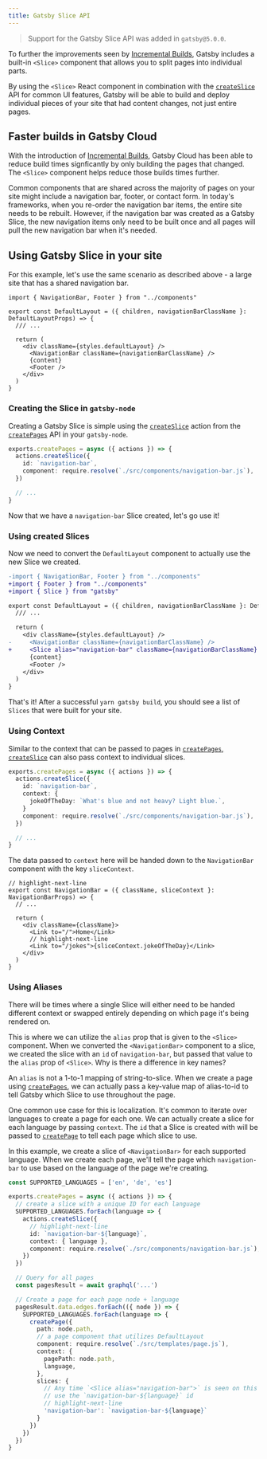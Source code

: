 ```yaml
---
title: Gatsby Slice API
---
```


> Support for the Gatsby Slice API was added in `gatsby@5.0.0`.

To further the improvements seen by [Incremental Builds](https://www.gatsbyjs.com/blog/2020-04-22-announcing-incremental-builds/), Gatsby includes a built-in `<Slice>` component that allows you to split pages into individual parts.

By using the `<Slice>` React component in combination with the [`createSlice`](/docs/reference/config-files/actions/#createSlice) API for common UI features, Gatsby will be able to build and deploy individual pieces of your site that had content changes, not just entire pages.

## Faster builds in Gatsby Cloud

With the introduction of [Incremental Builds](https://www.gatsbyjs.com/blog/2020-04-22-announcing-incremental-builds/), Gatsby Cloud has been able to reduce build times signficantly by only building the pages that changed. The `<Slice>` component helps reduce those builds times further.

Common components that are shared across the majority of pages on your site might include a navigation bar, footer, or contact form. In today's frameworks, when you re-order the navigation bar items, the entire site needs to be rebuilt. However, if the navigation bar was created as a Gatsby Slice, the new navigation items only need to be built once and all pages will pull the new navigation bar when it's needed.

## Using Gatsby Slice in your site

For this example, let's use the same scenario as described above - a large site that has a shared navigation bar.

```typescript:title=src/layouts/default-layout.tsx
import { NavigationBar, Footer } from "../components"

export const DefaultLayout = ({ children, navigationBarClassName }: DefaultLayoutProps) => {
  /// ...

  return (
    <div className={styles.defaultLayout} />
      <NavigationBar className={navigationBarClassName} />
      {content}
      <Footer />
    </div>
  )
}
```

### Creating the Slice in `gatsby-node`

Creating a Gatsby Slice is simple using the [`createSlice`](/docs/reference/config-files/actions/#createNodeField) action from the [`createPages`](/docs/reference/config-files/gatsby-node/#createPages) API in your `gatsby-node`.

```typescript:title=gatsby-node.ts
exports.createPages = async ({ actions }) => {
  actions.createSlice({
    id: `navigation-bar`,
    component: require.resolve(`./src/components/navigation-bar.js`),
  })

  // ...
}
```

Now that we have a `navigation-bar` Slice created, let's go use it!

### Using created Slices

Now we need to convert the `DefaultLayout` component to actually use the new Slice we created.

```diff
-import { NavigationBar, Footer } from "../components"
+import { Footer } from "../components"
+import { Slice } from "gatsby"

export const DefaultLayout = ({ children, navigationBarClassName }: DefaultLayoutProps) => {
  /// ...

  return (
    <div className={styles.defaultLayout} />
-     <NavigationBar className={navigationBarClassName} />
+     <Slice alias="navigation-bar" className={navigationBarClassName} />
      {content}
      <Footer />
    </div>
  )
}
```

That's it! After a successful `yarn gatsby build`, you should see a list of `Slices` that were built for your site.

### Using Context

Similar to the context that can be passed to pages in [`createPages`](/docs/reference/config-files/gatsby-node/#createPages), [`createSlice`](/docs/reference/config-files/actions/#createNodeField) can also pass context to individual slices.

```typescript:title=gatsby-node.ts
exports.createPages = async ({ actions }) => {
  actions.createSlice({
    id: `navigation-bar`,
    context: {
      jokeOfTheDay: `What's blue and not heavy? Light blue.`,
    }
    component: require.resolve(`./src/components/navigation-bar.js`),
  })

  // ...
}
```

The data passed to `context` here will be handed down to the `NavigationBar` component with the key `sliceContext`.

```typescript:title=src/components/navigation-bar.tsx
// highlight-next-line
export const NavigationBar = ({ className, sliceContext }: NavigationBarProps) => {
  // ...

  return (
    <div className={className}>
      <Link to="/">Home</Link>
      // highlight-next-line
      <Link to="/jokes">{sliceContext.jokeOfTheDay}</Link>
    </div>
  )
}
```

### Using Aliases

There will be times where a single Slice will either need to be handed different context or swapped entirely depending on which page it's being rendered on.

This is where we can utilize the `alias` prop that is given to the `<Slice>` component. When we converted the `<NavigationBar>` component to a slice, we created the slice with an `id` of `navigation-bar`, but passed that value to the `alias` prop of `<Slice>`. Why is there a difference in key names?

An `alias` is not a 1-to-1 mapping of string-to-slice. When we create a page using [`createPages`](/docs/reference/config-files/gatsby-node/#createPages), we can actually pass a key-value map of alias-to-id to tell Gatsby which Slice to use throughout the page.

One common use case for this is localization. It's common to iterate over languages to create a page for each one. We can actually create a slice for each language by passing `context`. The `id` that a Slice is created with will be passed to [`createPage`](/docs/reference/config-files/actions/#createPage) to tell each page which slice to use.

In this example, we create a slice of `<NavigationBar>` for each supported language. When we create each page, we'll tell the page which `navigation-bar` to use based on the language of the page we're creating.

```typescript:title=gatsby-node.ts
const SUPPORTED_LANGUAGES = ['en', 'de', 'es']

exports.createPages = async ({ actions }) => {
  // create a slice with a unique ID for each language
  SUPPORTED_LANGUAGES.forEach(language => {
    actions.createSlice({
      // highlight-next-line
      id: `navigation-bar-${language}`,
      context: { language },
      component: require.resolve(`./src/components/navigation-bar.js`),
    })
  })

  // Query for all pages
  const pagesResult = await graphql('...')

  // Create a page for each page node + language
  pagesResult.data.edges.forEach(({ node }) => {
    SUPPORTED_LANGUAGES.forEach(language => {
      createPage({
        path: node.path,
        // a page component that utilizes DefaultLayout
        component: require.resolve(`./src/templates/page.js`),
        context: {
          pagePath: node.path,
          language,
        },
        slices: {
          // Any time `<Slice alias="navigation-bar">` is seen on this page,
          // use the `navigation-bar-${language}` id
          // highlight-next-line
          'navigation-bar': `navigation-bar-${language}`
        }
      })
    })
  })
}
```
